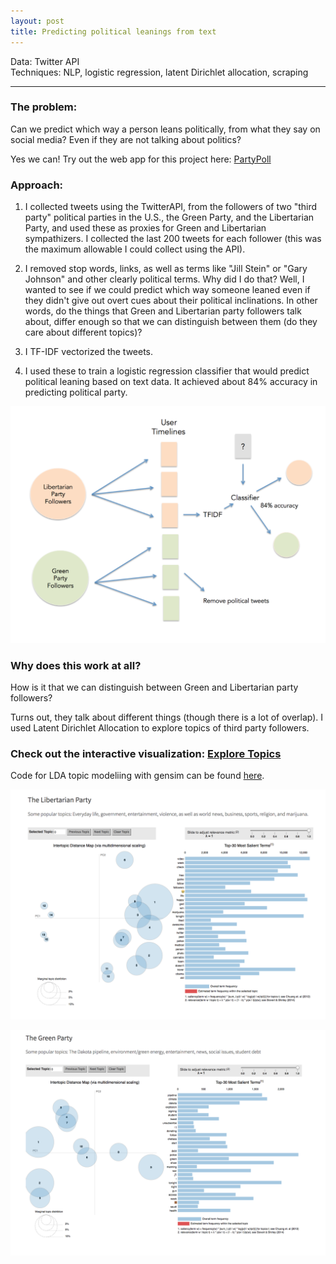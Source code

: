 ```yaml
---
layout: post
title: Predicting political leanings from text
---
```


Data: Twitter API  
Techniques: NLP, logistic regression, latent Dirichlet allocation, scraping



---

### The problem:
Can we predict which way a person leans politically, from what they say on social media? Even if they are not talking about politics?

Yes we can! Try out the web app for this project here: [PartyPoll](http://partypoll.co/)  


### Approach:

1. I collected tweets using the TwitterAPI, from the followers of two "third party" political parties in the U.S., the Green Party, and the Libertarian Party, and used these as proxies for Green and Libertarian sympathizers. I collected the last 200 tweets for each follower (this was the maximum allowable I could collect using the API).  

2. I removed stop words, links, as well as terms like "Jill Stein" or "Gary Johnson" and other clearly political terms. Why did I do that? Well, I wanted to see if we could predict which way someone leaned even if they didn't give out overt cues about their political inclinations. In other words, do the things that Green and Libertarian party followers talk about, differ enough so that we can distinguish between them (do they care about different topics)?  

3. I TF-IDF vectorized the tweets.  

4. I used these to train a logistic regression classifier that would predict political leaning based on text data. It achieved about 84% accuracy in predicting political party.

![png](/images/partypoll.png)


### Why does this work at all?
How is it that we can distinguish between Green and Libertarian party followers?  

Turns out, they talk about different things (though there is a lot of overlap). I used Latent Dirichlet Allocation to explore topics of third party followers. 


### Check out the interactive visualization: [Explore Topics](http://partypoll.co/topics)  
Code for LDA topic modeliing with gensim can be found [here](https://github.com/JoomiK/LDA/blob/master/LDA_workflow.py).


![png](/images/lb.png)

![png](/images/gr.png)

